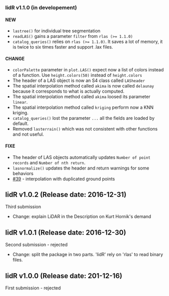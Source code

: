 ### lidR v1.1.0 (in developement)

#### NEW

* `lastree()` for individual tree segmentation
* `readLAS()` gains a parameter `filter` from `rlas (>= 1.1.0)`
* `catalog_queries()` relies on `rlas (>= 1.1.0)`. It saves a lot of memory, it is twice to six times faster and support .lax files.

#### CHANGE

* `colorPalette` parameter in `plot.LAS()` expect now a list of colors instead of a function. Use `height.colors(50)` instead of `height.colors`
* The header of a LAS object is now an S4 class called `LASheader`
* The spatial interpolation method called `akima` is now called `delaunay` because it corresponds to what is actually computed.
* The spatial interpolation method called `akima` loosed its parameter `linear`.
* The spatial interpolation method called `kriging` perform now a KNN kriging.
* `catalog_queries()` lost the parameter `...` all the fields are loaded by default.
* Removed `lasterrain()` which was not consistent with other functions and not useful.

#### FIXE

* The header of LAS objects automatically updates `Number of point records` and `Number of nth return`.
* `lasnormalize()` updates the header and return warnings for some behaviors
* [#39](https://github.com/Jean-Romain/lidR/issues/39) - interpolation with duplicated ground points


lidR v1.0.2 (Release date: 2016-12-31)
--------------

Third submission

* Change: explain LiDAR in the Description on Kurt Hornik's demand

lidR v1.0.1 (Release date: 2016-12-30)
--------------

Second submission - rejected

* Change: split the package in two parts. 'lidR' rely on 'rlas' to read binary files.

lidR v1.0.0 (Release date: 201-12-16)
--------------

First submission - rejected
